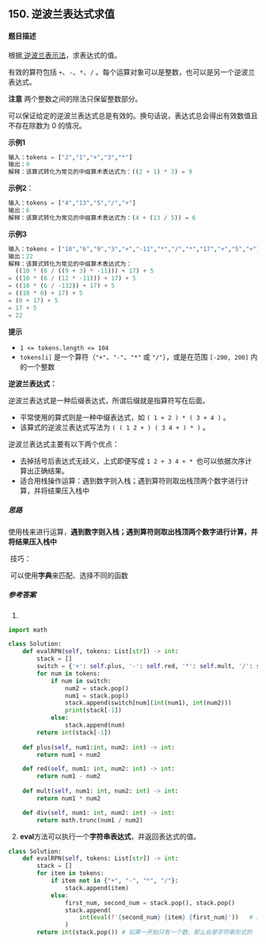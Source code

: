 ## 150. 逆波兰表达式求值

#### 题目描述

根据[ 逆波兰表示法](https://baike.baidu.com/item/逆波兰式/128437)，求表达式的值。

有效的算符包括 `+`、`-`、`*`、`/` 。每个运算对象可以是整数，也可以是另一个逆波兰表达式。

**注意** 两个整数之间的除法只保留整数部分。

可以保证给定的逆波兰表达式总是有效的。换句话说，表达式总会得出有效数值且不存在除数为 0 的情况。

**示例1**

```python
输入：tokens = ["2","1","+","3","*"]
输出：9
解释：该算式转化为常见的中缀算术表达式为：((2 + 1) * 3) = 9
```

**示例2**：

```python
输入：tokens = ["4","13","5","/","+"]
输出：6
解释：该算式转化为常见的中缀算术表达式为：(4 + (13 / 5)) = 6
```

**示例3**

```python
输入：tokens = ["10","6","9","3","+","-11","*","/","*","17","+","5","+"]
输出：22
解释：该算式转化为常见的中缀算术表达式为：
  ((10 * (6 / ((9 + 3) * -11))) + 17) + 5
= ((10 * (6 / (12 * -11))) + 17) + 5
= ((10 * (6 / -132)) + 17) + 5
= ((10 * 0) + 17) + 5
= (0 + 17) + 5
= 17 + 5
= 22
```

**提示**

- `1 <= tokens.length <= 104`
- `tokens[i]` 是一个算符（`"+"`、`"-"`、`"*"` 或 `"/"`），或是在范围 `[-200, 200]` 内的一个整数

**逆波兰表达式：**

逆波兰表达式是一种后缀表达式，所谓后缀就是指算符写在后面。

- 平常使用的算式则是一种中缀表达式，如 `( 1 + 2 ) * ( 3 + 4 )` 。
- 该算式的逆波兰表达式写法为 `( ( 1 2 + ) ( 3 4 + ) * )` 。

逆波兰表达式主要有以下两个优点：

- 去掉括号后表达式无歧义，上式即便写成 `1 2 + 3 4 + * `也可以依据次序计算出正确结果。
- 适合用栈操作运算：遇到数字则入栈；遇到算符则取出栈顶两个数字进行计算，并将结果压入栈中

##### 思路

​	使用栈来进行运算，**遇到数字则入栈；遇到算符则取出栈顶两个数字进行计算，并将结果压入栈中**

​	技巧：

​		可以使用**字典**来匹配、选择不同的函数

##### 参考答案

1. 

```python
import math

class Solution:
    def evalRPN(self, tokens: List[str]) -> int:
        stack = []
        switch = {'+': self.plus, '-': self.red, '*': self.mult, '/': self.div}
        for num in tokens:
            if num in switch:
                num2 = stack.pop()
                num1 = stack.pop()
                stack.append(switch[num](int(num1), int(num2)))
                print(stack[-1])
            else:
                stack.append(num)
        return int(stack[-1])
            
    def plus(self, num1:int, num2: int) -> int:
        return num1 + num2

    def red(self, num1: int, num2: int) -> int:
        return num1 - num2
    
    def mult(self, num1: int, num2: int) -> int:
        return num1 * num2

    def div(self, num1: int, num2: int) -> int:
        return math.trunc(num1 / num2)
```

2. **eval**方法可以执行一个**字符串表达式**，并返回表达式的值。

```python
class Solution:
    def evalRPN(self, tokens: List[str]) -> int:
        stack = []
        for item in tokens:
            if item not in {"+", "-", "*", "/"}:
                stack.append(item)
            else:
                first_num, second_num = stack.pop(), stack.pop()
                stack.append(
                    int(eval(f'{second_num} {item} {first_num}'))   # 第一个出来的在运算符后面
                )
        return int(stack.pop()) # 如果一开始只有一个数，那么会是字符串形式的
```



